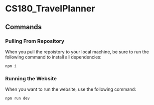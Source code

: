 # CS180_TravelPlanner

## Commands

### Pulling From Repository

When you pull the repoistory to your local machine, be sure to run the following command to install all dependencies:

```
npm i
```

### Running the Website

When you want to run the website, use the following command:

```
npm run dev
```

